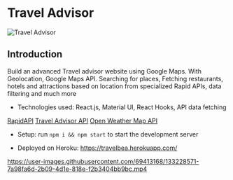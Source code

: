 # Travel Advisor

![Travel Advisor](https://i.ibb.co/qph2cZn/image.pngg)






## Introduction

Build  an advanced Travel advisor website using Google Maps. With Geolocation, Google Maps API.
Searching for places, Fetching restaurants, hotels and attractions based on location from specialized Rapid APIs, data filtering and much more

- Technologies used: React.js, Material UI, React Hooks, API data fetching



[RapidAPI](https://rapidapi.com/hub?utm_source=youtube.com/JavaScriptMastery&utm_medium=DevRel&utm_campaign=DevRel)
[Travel Advisor API](https://rapidapi.com/apidojo/api/travel-advisor?utm_source=youtube.com/JavaScriptMastery&utm_medium=DevRel&utm_campaign=DevRel)
[Open Weather Map API](https://rapidapi.com/community/api/open-weather-map?utm_source=youtube.com/JavaScriptMastery&utm_medium=DevRel&utm_campaign=DevRel)


- Setup: run ```npm i && npm start``` to start the development server

- Deployed on Heroku: https://travelbea.herokuapp.com/


https://user-images.githubusercontent.com/69413168/133228571-7a98fa6d-2b09-4d1e-818e-f2b3404bb9bc.mp4





